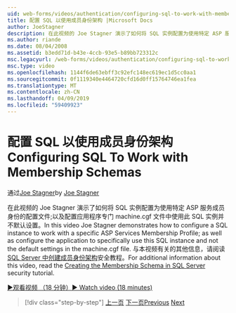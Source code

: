 ```yaml
---
uid: web-forms/videos/authentication/configuring-sql-to-work-with-membership-schemas
title: 配置 SQL 以使用成员身份架构 |Microsoft Docs
author: JoeStagner
description: 在此视频的 Joe Stagner 演示了如何将 SQL 实例配置为使用特定 ASP 服务成员身份的配置文件;以及配置和应用程序...
ms.author: riande
ms.date: 08/04/2008
ms.assetid: b3edd71d-b43e-4ccb-93e5-b89bb723312c
msc.legacyurl: /web-forms/videos/authentication/configuring-sql-to-work-with-membership-schemas
msc.type: video
ms.openlocfilehash: 1144f6de63ebff3c92efc148ec619ec1d5cc0aa1
ms.sourcegitcommit: 0f1119340e4464720cfd16d0ff15764746ea1fea
ms.translationtype: MT
ms.contentlocale: zh-CN
ms.lasthandoff: 04/09/2019
ms.locfileid: "59409923"
---
```

# <a name="configuring-sql-to-work-with-membership-schemas"></a><span data-ttu-id="87450-103">配置 SQL 以使用成员身份架构</span><span class="sxs-lookup"><span data-stu-id="87450-103">Configuring SQL To Work with Membership Schemas</span></span>

<span data-ttu-id="87450-104">通过[Joe Stagner](https://github.com/JoeStagner)</span><span class="sxs-lookup"><span data-stu-id="87450-104">by [Joe Stagner](https://github.com/JoeStagner)</span></span>

<span data-ttu-id="87450-105">在此视频的 Joe Stagner 演示了如何将 SQL 实例配置为使用特定 ASP 服务成员身份的配置文件;以及配置应用程序专门 machine.cgf 文件中使用此 SQL 实例并不默认设置。</span><span class="sxs-lookup"><span data-stu-id="87450-105">In this video Joe Stagner demonstrates how to configure a SQL instance to work with a specific ASP Services Membership Profile; as well as configure the application to specifically use this SQL instance and not the default settings in the machine.cgf file.</span></span> <span data-ttu-id="87450-106">与本视频有关的其他信息，请阅读[SQL Server 中创建成员身份架构](../../overview/older-versions-security/membership/creating-the-membership-schema-in-sql-server-vb.md)安全教程。</span><span class="sxs-lookup"><span data-stu-id="87450-106">For additional information about this video, read the [Creating the Membership Schema in SQL Server](../../overview/older-versions-security/membership/creating-the-membership-schema-in-sql-server-vb.md) security tutorial.</span></span>

[<span data-ttu-id="87450-107">&#9654;观看视频 （18 分钟）</span><span class="sxs-lookup"><span data-stu-id="87450-107">&#9654; Watch video (18 minutes)</span></span>](https://channel9.msdn.com/Blogs/ASP-NET-Site-Videos/configuring-sql-to-work-with-membership-schemas)

> [!div class="step-by-step"]
> <span data-ttu-id="87450-108">[上一页](understanding-aspnet-memberships.md)
> [下一页](changing-membership-settings-in-the-default-membership-schema.md)</span><span class="sxs-lookup"><span data-stu-id="87450-108">[Previous](understanding-aspnet-memberships.md)
[Next](changing-membership-settings-in-the-default-membership-schema.md)</span></span>
